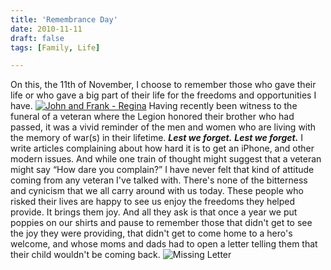 ```yaml
---
title: 'Remembrance Day'
date: 2010-11-11
draft: false
tags: [Family, Life]

---
```


On this, the 11th of November, I choose to remember those who gave their life or who gave a big part of their life for the freedoms and opportunities I have. [![](https://chrisenns.com/wp-content/uploads/2010/11/John-and-Frank-Regina-191x300.jpg "John and Frank - Regina")](https://chrisenns.com/wp-content/uploads/2010/11/John-and-Frank-Regina.jpg) Having recently been witness to the funeral of a veteran where the Legion honored their brother who had passed, it was a vivid reminder of the men and women who are living with the memory of war(s) in their lifetime. **_Lest we forget._** **_Lest we forget._** I write articles complaining about how hard it is to get an iPhone, and other modern issues. And while one train of thought might suggest that a veteran might say “How dare you complain?” I have never felt that kind of attitude coming from any veteran I've talked with. There's none of the bitterness and cynicism that we all carry around with us today. These people who risked their lives are happy to see us enjoy the freedoms they helped provide. It brings them joy. And all they ask is that once a year we put poppies on our shirts and pause to remember those that didn't get to see the joy they were providing, that didn't get to come home to a hero's welcome, and whose moms and dads had to open a letter telling them that their child wouldn't be coming back. ![](https://chrisenns.com/wp-content/uploads/2010/11/MissingLetter-236x300.jpg "Missing Letter")